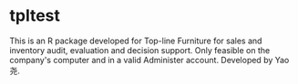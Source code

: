 # tpltest
This is an R package developed for Top-line Furniture for sales and inventory audit, evaluation and decision support.
Only feasible on the company's computer and in a valid Administer account.
Developed by Yao尧.
